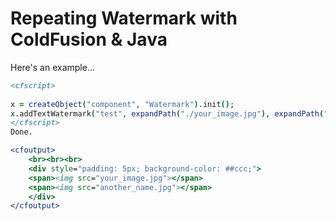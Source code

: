 # Repeating Watermark with ColdFusion & Java

Here's an example...

```coldfusion
<cfscript>
	
x = createObject("component", "Watermark").init();
x.addTextWatermark("test", expandPath("./your_image.jpg"), expandPath("./another_name.jpg"));
</cfscript>
Done.

<cfoutput>
	<br><br><br>
	<div style="padding: 5px; background-color: ##ccc;">
	<span><img src="your_image.jpg"></span>
	<span><img src="another_name.jpg"></span>
	</div>
</cfoutput>
```
